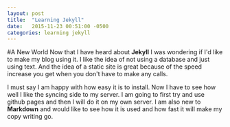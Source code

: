 ```yaml
---
layout: post
title:  "Learning Jekyll"
date:   2015-11-23 00:51:00 -0500
categories: learning jekyll
---
```

#A New World
Now that I have heard about __Jekyll__ I was wondering if I'd like to make my blog using it.
I like the idea of not using a database and just using text. And the idea of a static site is great because of the speed increase you get when you don't have to make any calls.

I must say I am happy with how easy it is to install. Now I have to see how well I like the syncing side to my server. I am going to first try and use github pages and then I will do it on my own server. I am also new to __Markdown__ and would like to see how it is used and how fast it will make my copy writing go.